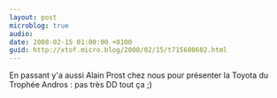 ```yaml
---
layout: post
microblog: true
audio: 
date: 2008-02-15 01:00:00 +0100
guid: http://xtof.micro.blog/2008/02/15/t715608602.html
---
```

En passant y'a aussi Alain Prost chez nous pour présenter la Toyota du Trophée Andros : pas très DD tout ça ;)
